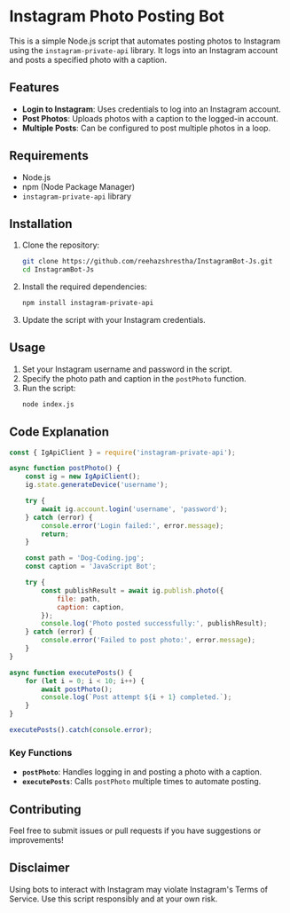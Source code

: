 # Instagram Photo Posting Bot

This is a simple Node.js script that automates posting photos to Instagram using the `instagram-private-api` library. It logs into an Instagram account and posts a specified photo with a caption.

## Features

- **Login to Instagram**: Uses credentials to log into an Instagram account.
- **Post Photos**: Uploads photos with a caption to the logged-in account.
- **Multiple Posts**: Can be configured to post multiple photos in a loop.

## Requirements

- Node.js
- npm (Node Package Manager)
- `instagram-private-api` library

## Installation

1. Clone the repository:
   ```bash
   git clone https://github.com/reehazshrestha/InstagramBot-Js.git
   cd InstagramBot-Js
   ```

2. Install the required dependencies:
   ```bash
   npm install instagram-private-api
   ```

3. Update the script with your Instagram credentials.

## Usage

1. Set your Instagram username and password in the script.
2. Specify the photo path and caption in the `postPhoto` function.
3. Run the script:
   ```bash
   node index.js
   ```

## Code Explanation

```javascript
const { IgApiClient } = require('instagram-private-api'); 

async function postPhoto() {
    const ig = new IgApiClient();
    ig.state.generateDevice('username');

    try {
        await ig.account.login('username', 'password');
    } catch (error) {
        console.error('Login failed:', error.message);
        return;
    }

    const path = 'Dog-Coding.jpg'; 
    const caption = 'JavaScript Bot';

    try {
        const publishResult = await ig.publish.photo({
            file: path,
            caption: caption,
        });
        console.log('Photo posted successfully:', publishResult);
    } catch (error) {
        console.error('Failed to post photo:', error.message);
    }
}

async function executePosts() {
    for (let i = 0; i < 10; i++) {
        await postPhoto();
        console.log(`Post attempt ${i + 1} completed.`);
    }
}

executePosts().catch(console.error);
```

### Key Functions

- **`postPhoto`**: Handles logging in and posting a photo with a caption.
- **`executePosts`**: Calls `postPhoto` multiple times to automate posting.

## Contributing

Feel free to submit issues or pull requests if you have suggestions or improvements!

## Disclaimer

Using bots to interact with Instagram may violate Instagram's Terms of Service. Use this script responsibly and at your own risk.
